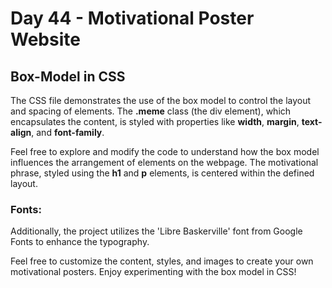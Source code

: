 # Day 44 - Motivational Poster Website

## Box-Model in CSS
The CSS file demonstrates the use of the box model to control the layout and spacing of elements. The **.meme** class (the div element), which encapsulates the content, is styled with properties like **width**, **margin**, **text-align**, and **font-family**.

Feel free to explore and modify the code to understand how the box model influences the arrangement of elements on the webpage. The motivational phrase, styled using the **h1** and **p** elements, is centered within the defined layout.

### Fonts:
Additionally, the project utilizes the 'Libre Baskerville' font from Google Fonts to enhance the typography.

Feel free to customize the content, styles, and images to create your own motivational posters. Enjoy experimenting with the box model in CSS!